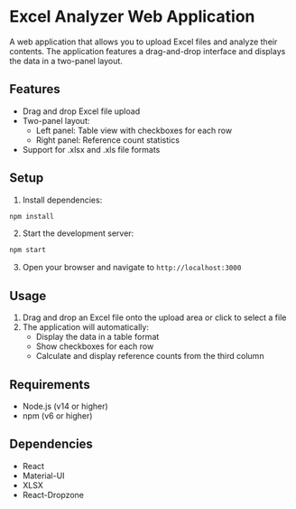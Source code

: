 # Excel Analyzer Web Application

A web application that allows you to upload Excel files and analyze their contents. The application features a drag-and-drop interface and displays the data in a two-panel layout.

## Features

- Drag and drop Excel file upload
- Two-panel layout:
  - Left panel: Table view with checkboxes for each row
  - Right panel: Reference count statistics
- Support for .xlsx and .xls file formats

## Setup

1. Install dependencies:
```bash
npm install
```

2. Start the development server:
```bash
npm start
```

3. Open your browser and navigate to `http://localhost:3000`

## Usage

1. Drag and drop an Excel file onto the upload area or click to select a file
2. The application will automatically:
   - Display the data in a table format
   - Show checkboxes for each row
   - Calculate and display reference counts from the third column

## Requirements

- Node.js (v14 or higher)
- npm (v6 or higher)

## Dependencies

- React
- Material-UI
- XLSX
- React-Dropzone 